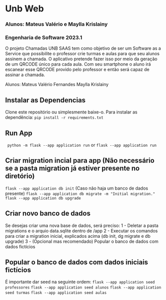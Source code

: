 # Unb Web
### Alunos: Mateus Valério e Maylla Krislainy
### Engenharia de Software 2023.1

O projeto Chamadas UNB SAAS tem como objetivo de ser um Software as a Service que possibilite o professor crie turmas e aulas para que seu alunos assinem a chamada. O aplicativo pretende fazer isso por meio da geração de um QRCODE único para cada aula. Com seu smartphone o aluno irá escanear esse QRCODE provido pelo professor e então será capaz de assinar a chamada.

Alunos: 
Mateus Valério Fernandes 
Maylla Krislainy

## Instalar as Dependencias

Clone este repositório ou simplesmente baixe-o. Para instalar as dependência: `pip install -r requirements.txt`

## Run App

` python -m flask --app application run` or `flask --app application run`

## Criar migration incial para app (Não necessário se a pasta migration já estiver presente no diretório)

`flask --app application db init` (Caso não haja um banco de dados presente) `flask --app application db migrate -m "Initial migration."` `flask --app application db upgrade`

## Criar novo banco de dados

Se desejas criar uma nova base de dados, será preciso:
1 - Deletar a pasta migrations e o arquio data.sqlite dentro de /app
2 - Executar os comandos para criar a migration inicial, explicados acima (db init, dg migrate e db upgrade)
3 - (Opcional mas recomendado) Popular o banco de dados com dados fictícios

## Popular o banco de dados com dados iniciais fictícios

É importante dar seed na seguinte ordem:
`flask --app application seed professores`
`flask --app application seed alunos` 
`flask --app application seed turmas`
`flask --app application seed aulas`

